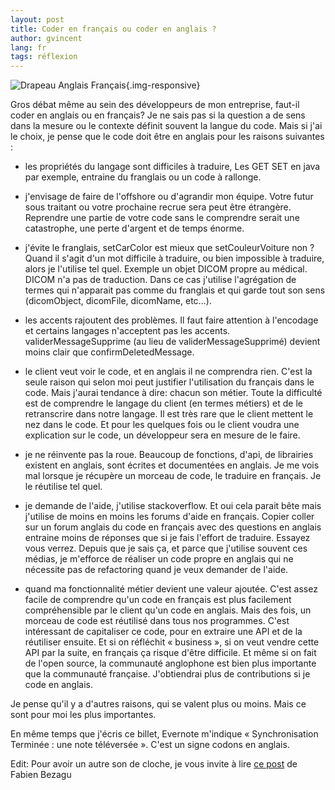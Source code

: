 ```yaml
---
layout: post
title: Coder en français ou coder en anglais ?
author: gvincent
lang: fr
tags: réflexion
---
```


![Drapeau Anglais Français](https://lh6.googleusercontent.com/-pxgLFrsiEd8/Trw4MPbB27I/AAAAAAAABcU/1kZJ2cYQSzQ/s800/476-150x150.jpg){.img-responsive}

Gros débat même au sein des développeurs de mon entreprise, faut-il coder en anglais ou en français?
Je ne sais pas si la question a de sens dans la mesure ou le contexte définit souvent la langue du code.
Mais si j'ai le choix, je pense que le code doit être en anglais pour les raisons suivantes :

<!--more-->

* les propriétés du langage sont difficiles à traduire, 
Les GET SET en java par exemple, entraine du franglais ou un code à rallonge.

* j'envisage de faire de l'offshore ou d'agrandir mon équipe.
Votre futur sous traitant ou votre prochaine recrue sera peut être étrangère. Reprendre une partie
de votre code sans le comprendre serait une catastrophe, une perte d'argent et de temps énorme.

* j'évite le franglais,
setCarColor est mieux que setCouleurVoiture non ? Quand il s'agit d'un mot difficile à traduire, ou bien impossible à traduire, alors je l'utilise tel quel. Exemple un objet DICOM propre au médical. DICOM n'a pas de traduction. Dans ce cas j'utilise l'agrégation de termes qui n'apparait pas comme du franglais et qui garde tout son sens (dicomObject, dicomFile, dicomName, etc…).

* les accents rajoutent des problèmes.
Il faut faire attention à l'encodage et certains langages n'acceptent pas les accents. validerMessageSupprime (au lieu de validerMessageSupprimé) devient moins clair que confirmDeletedMessage.

* le client veut voir le code, et en anglais il ne comprendra rien.
C'est la seule raison qui selon moi peut justifier l'utilisation du français dans le code. Mais j'aurai tendance à dire: chacun son métier. Toute la difficulté est de comprendre le langage du client (en termes métiers) et de le retranscrire dans notre langage. Il est très rare que le client mettent le nez dans le code. Et pour les quelques fois ou le client voudra une explication sur le code, un développeur sera en mesure de le faire.

* je ne réinvente pas la roue. Beaucoup de fonctions, d'api, de librairies existent en anglais, sont écrites et documentées en anglais. Je me vois mal lorsque je récupère un morceau de code, le traduire en français. Je le réutilise tel quel.

* je demande de l'aide, j'utilise stackoverflow. Et oui cela parait bête mais j'utilise de moins en moins les forums d'aide en français. Copier coller sur un forum anglais du code en français avec des questions en anglais entraine moins de réponses que si je fais l'effort de traduire. Essayez vous verrez. Depuis que je sais ça, et parce que j'utilise souvent ces médias, je m'efforce de réaliser un code propre en anglais qui ne nécessite pas de refactoring quand je veux demander de l'aide.

* quand ma fonctionnalité métier devient une valeur ajoutée.
C'est assez facile de comprendre qu'un code en français est plus facilement compréhensible par le client qu'un code en anglais. Mais des fois, un morceau de code est réutilisé dans tous nos programmes. C'est intéressant de capitaliser ce code, pour en extraire une API et de la réutiliser ensuite. Et si on réfléchit « business », si on veut vendre cette API par la suite, en français ça risque d'être difficile. Et même si on fait de l'open source, la communauté anglophone est bien plus importante que la communauté française. J'obtiendrai plus de contributions si je code en anglais.

Je pense qu'il y a d'autres raisons, qui se valent plus ou moins. Mais ce sont pour moi les plus importantes.

En même temps que j'écris ce billet, Evernote m'indique « Synchronisation Terminée : une note téléversée ». 
C'est un signe  codons en anglais.

Edit: Pour avoir un autre son de cloche, je vous invite à lire <a href="http://fabien.bezagu.free.fr/index.php?2008/01/23/7-ecrire-le-code-dans-sa-langue-maternelle">ce post</a> de Fabien Bezagu
